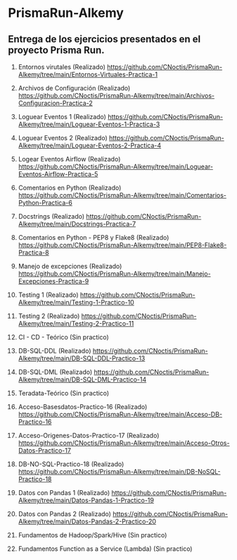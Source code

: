 # PrismaRun-Alkemy
## Entrega de los ejercicios presentados en el proyecto Prisma Run.

1. Entornos virutales (Realizado)
https://github.com/CNoctis/PrismaRun-Alkemy/tree/main/Entornos-Virtuales-Practica-1

2. Archivos de Configuración (Realizado)
https://github.com/CNoctis/PrismaRun-Alkemy/tree/main/Archivos-Configuracion-Practica-2

3. Loguear Eventos 1 (Realizado)
https://github.com/CNoctis/PrismaRun-Alkemy/tree/main/Loguear-Eventos-1-Practica-3

4. Loguear Eventos 2 (Realizado)
https://github.com/CNoctis/PrismaRun-Alkemy/tree/main/Loguear-Eventos-2-Practica-4

5. Logear Eventos Airflow (Realizado)
https://github.com/CNoctis/PrismaRun-Alkemy/tree/main/Loguear-Eventos-Airflow-Practica-5

6. Comentarios en Python (Realizado)
https://github.com/CNoctis/PrismaRun-Alkemy/tree/main/Comentarios-Python-Practica-6

7. Docstrings (Realizado)
https://github.com/CNoctis/PrismaRun-Alkemy/tree/main/Docstrings-Practica-7

8. Comentarios en Python - PEP8 y Flake8 (Realizado)
https://github.com/CNoctis/PrismaRun-Alkemy/tree/main/PEP8-Flake8-Practica-8

9. Manejo de excepciones (Realizado)
https://github.com/CNoctis/PrismaRun-Alkemy/tree/main/Manejo-Excepciones-Practica-9

10. Testing 1 (Realizado)
https://github.com/CNoctis/PrismaRun-Alkemy/tree/main/Testing-1-Practico-10

11. Testing 2 (Realizado)
https://github.com/CNoctis/PrismaRun-Alkemy/tree/main/Testing-2-Practico-11

12. CI - CD - Teórico (Sin practico)

13. DB-SQL-DDL (Realizado)
https://github.com/CNoctis/PrismaRun-Alkemy/tree/main/DB-SQL-DDL-Practico-13

14. DB-SQL-DML (Realizado)
https://github.com/CNoctis/PrismaRun-Alkemy/tree/main/DB-SQL-DML-Practico-14

15. Teradata-Teórico (Sin practico)

16. Acceso-Basesdatos-Practico-16 (Realizado)
https://github.com/CNoctis/PrismaRun-Alkemy/tree/main/Acceso-DB-Practico-16

17. Acceso-Origenes-Datos-Practico-17 (Realizado)
https://github.com/CNoctis/PrismaRun-Alkemy/tree/main/Acceso-Otros-Datos-Practico-17

18. DB-NO-SQL-Practico-18 (Realizado)
https://github.com/CNoctis/PrismaRun-Alkemy/tree/main/DB-NoSQL-Practico-18

19. Datos con Pandas 1 (Realizado)
https://github.com/CNoctis/PrismaRun-Alkemy/tree/main/Datos-Pandas-1-Practico-19

20. Datos con Pandas 2 (Realizado)
https://github.com/CNoctis/PrismaRun-Alkemy/tree/main/Datos-Pandas-2-Practico-20

21. Fundamentos de Hadoop/Spark/Hive (Sin practico)

22. Fundamentos Function as a Service (Lambda) (Sin practico)